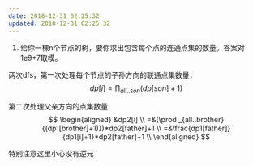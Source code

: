 ```yaml
---
date: 2018-12-31 02:25:32
updated: 2018-12-31 02:25:32
---
```




1. 给你一棵n个节点的树，要你求出包含每个点的连通点集的数量。答案对1e9+7取模。

两次dfs，第一次处理每个节点的子孙方向的联通点集数量，
$$
dp[i]=\prod _{all..son}{(dp[son]+1)}
$$


第二次处理父亲方向的点集数量
$$
\begin{aligned}
&dp2[i] \\
=&(\prod _{all..brother}{(dp1[brother]+1)})*dp2[father]+1 \\
=&\frac{dp1[father]}{dp1[i]+1}*dp2[father]+1 \\
\end{aligned}
$$


特别注意这里小心没有逆元
